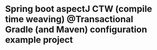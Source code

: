 # Spring boot aspectJ CTW (compile time weaving) @Transactional Gradle (and Maven) configuration example project
